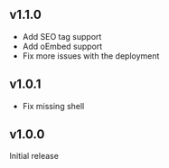 ## v1.1.0

- Add SEO tag support
- Add oEmbed support
- Fix more issues with the deployment

## v1.0.1

- Fix missing shell

## v1.0.0

Initial release
